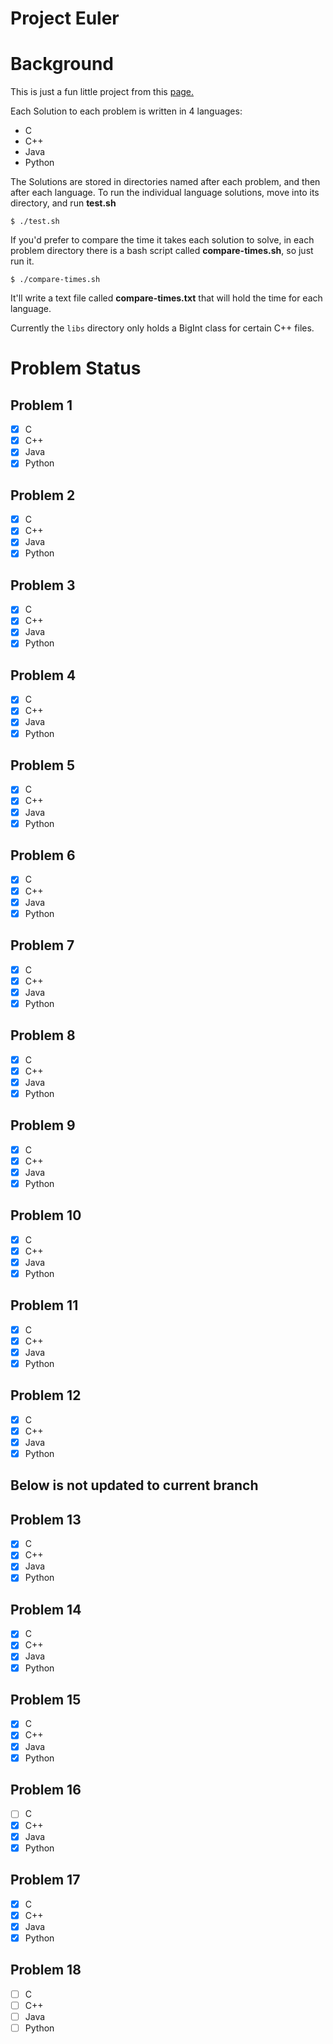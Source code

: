 # Project Euler

Background
==========
This is just a fun little project from this [page.](https://projecteuler.net)

Each Solution to each problem is written in 4 languages:
- C
- C++
- Java
- Python

The Solutions are stored in directories named after each problem, and then after each language.
To run the individual language solutions, move into its directory, and run **test.sh**
```
$ ./test.sh
```

If you'd prefer to compare the time it takes each solution to solve, in each problem directory there
is a bash script called **compare-times.sh**, so just run it.
```	
$ ./compare-times.sh
```
It'll write a text file called **compare-times.txt** that will hold the time for each language.

Currently the `libs` directory only holds a BigInt class for certain C++ files.


Problem Status
==============

Problem 1
---------
- [x] C
- [x] C++
- [x] Java
- [x] Python

Problem 2
---------
- [x] C
- [x] C++
- [x] Java
- [x] Python

Problem 3
---------
- [x] C
- [x] C++
- [x] Java
- [x] Python

Problem 4
---------
- [x] C
- [x] C++
- [x] Java
- [x] Python

Problem 5
---------
- [x] C
- [x] C++
- [x] Java
- [x] Python

Problem 6
---------
- [x] C
- [x] C++
- [x] Java
- [x] Python

Problem 7
---------
- [x] C
- [x] C++
- [x] Java
- [x] Python

Problem 8
---------
- [x] C
- [x] C++
- [x] Java
- [x] Python

Problem 9
---------
- [x] C
- [x] C++
- [x] Java
- [x] Python

Problem 10
---------
- [x] C
- [x] C++
- [x] Java
- [x] Python

Problem 11
---------
- [x] C
- [x] C++
- [x] Java
- [x] Python

Problem 12
---------
- [x] C
- [x] C++
- [x] Java
- [x] Python

Below is not updated to current branch
--------------------------------------

Problem 13
---------
- [x] C
- [x] C++
- [x] Java
- [x] Python

Problem 14
---------
- [x] C
- [x] C++
- [x] Java
- [x] Python

Problem 15
---------
- [x] C
- [x] C++
- [x] Java
- [x] Python

Problem 16
---------
- [ ] C
- [x] C++
- [x] Java
- [x] Python

Problem 17
---------
- [x] C
- [x] C++
- [x] Java
- [x] Python

Problem 18
---------
- [ ] C
- [ ] C++
- [ ] Java
- [ ] Python
